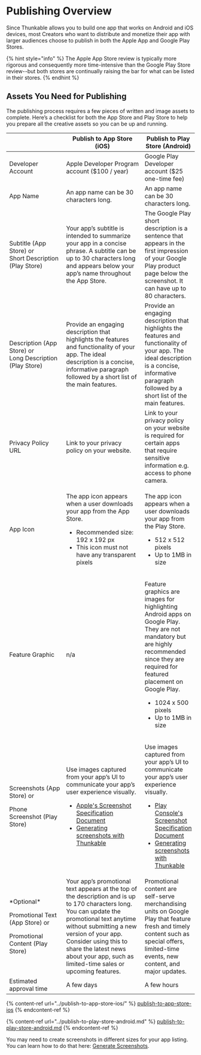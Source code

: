 # Publishing Overview

Since Thunkable allows you to build one app that works on Android and iOS devices, most Creators who want to distribute and monetize their app with larger audiences choose to publish in both the Apple App and Google Play Stores.

{% hint style="info" %}
The Apple App Store review is typically more rigorous and consequently more time-intensive than the Google Play Store review--but both stores are continually raising the bar for what can be listed in their stores.
{% endhint %}

## Assets You Need for Publishing

The publishing process requires a few pieces of written and image assets to complete. Here’s a checklist for both the App Store and Play Store to help you prepare all the creative assets so you can be up and running.

<table><thead><tr><th width="199.33333333333331"></th><th width="274">Publish to App Store (iOS)</th><th>Publish to Play Store (Android)</th></tr></thead><tbody><tr><td>Developer Account</td><td>Apple Developer Program account ($100 / year)</td><td>Google Play Developer account ($25 one-time fee)</td></tr><tr><td>App Name</td><td>An app name can be 30 characters long.</td><td>An app name can be 30 characters long.</td></tr><tr><td>Subtitle (App Store) or<br>Short Description (Play Store)</td><td>Your app’s subtitle is intended to summarize your app in a concise phrase. A subtitle can be up to 30 characters long and appears below your app’s name throughout the App Store.</td><td>The Google Play short description is a sentence that appears in the first impression of your Google Play product page below the screenshot. It can have up to 80 characters.</td></tr><tr><td>Description (App Store) or<br>Long Description (Play Store)</td><td>Provide an engaging description that highlights the features and functionality of your app. The ideal description is a concise, informative paragraph followed by a short list of the main features.</td><td>Provide an engaging description that highlights the features and functionality of your app. The ideal description is a concise, informative paragraph followed by a short list of the main features.</td></tr><tr><td>Privacy Policy URL</td><td>Link to your privacy policy on your website.</td><td>Link to your privacy policy on your website is required for certain apps that require sensitive information e.g. access to phone camera.</td></tr><tr><td>App Icon</td><td><p>The app icon appears when a user downloads your app from the App Store. </p><ul><li>Recommended size: 192 x 192 px </li><li>This icon must not have any transparent pixels</li></ul></td><td><p>The app icon appears when a user downloads your app from the Play Store. </p><ul><li>512 x 512 pixels </li><li>Up to 1MB in size</li></ul></td></tr><tr><td>Feature Graphic</td><td>n/a</td><td><p>Feature graphics are images for highlighting Android apps on Google Play. They are not mandatory but are highly recommended since they are required for featured placement on Google Play.</p><ul><li>1024 x 500 pixels </li><li>Up to 1MB in size</li></ul></td></tr><tr><td><p>Screenshots (App Store) or </p><p>Phone Screenshot (Play Store)</p></td><td><p>Use images captured from your app’s UI to communicate your app’s user experience visually.</p><ul><li><a href="https://help.apple.com/app-store-connect/#/devd274dd925">Apple's Screenshot Specification Document</a></li><li><a href="https://docs.thunkable.com/generate-screenshots">Generating screenshots with Thunkable</a></li></ul></td><td><p>Use images captured from your app’s UI to communicate your app’s user experience visually.</p><ul><li><a href="https://support.google.com/googleplay/android-developer/answer/9866151?hl=en#zippy=%2Cscreenshots">Play Console's Screenshot Specification Document</a></li><li><a href="https://docs.thunkable.com/generate-screenshots">Generating screenshots with Thunkable</a></li></ul></td></tr><tr><td><p>*Optional*</p><p>Promotional Text (App Store) or</p><p>Promotional Content (Play Store)</p></td><td>Your app’s promotional text appears at the top of the description and is up to 170 characters long. You can update the promotional text anytime without submitting a new version of your app. Consider using this to share the latest news about your app, such as limited-time sales or upcoming features.</td><td>Promotional content are self-serve merchandising units on Google Play that feature fresh and timely content such as special offers, limited-time events, new content, and major updates.</td></tr><tr><td>Estimated approval time</td><td>A few days</td><td>A few hours</td></tr></tbody></table>

{% content-ref url="../publish-to-app-store-ios/" %}
[publish-to-app-store-ios](../publish-to-app-store-ios/)
{% endcontent-ref %}

{% content-ref url="../publish-to-play-store-android.md" %}
[publish-to-play-store-android.md](../publish-to-play-store-android.md)
{% endcontent-ref %}

You may need to create screenshots in different sizes for your app listing. You can learn how to do that here: [Generate Screenshots](generate-screenshots.md).
